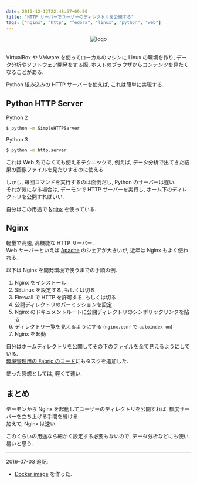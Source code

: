 ```yaml
---
date: 2015-12-12T22:48:57+09:00
title: "HTTP サーバーでユーザーのディレクトリを公開する"
tags: ["nginx", "http", "fedora", "linux", "python", "web"]
---
```


<div style="text-align: center;">
  <img src="../../images/nginx.png" alt="logo">
</div>
<br>

VirtualBox や VMware を使ってローカルのマシンに Linux の環境を作り, データ分析やソフトウェア開発をする際, ホストのブラウザからコンテンツを見たくなることがある.

Python 組み込みの HTTP サーバーを使えば, これは簡単に実現する.

Python HTTP Server
------------------

Python 2

```sh
$ python -m SimpleHTTPServer
```

Python 3

```sh
$ python -m http.server
```

これは Web 系でなくても使えるテクニックで, 例えば, データ分析で出てきた結果の画像ファイルを見たりするのに使える.

しかし, 毎回コマンドを実行するのは面倒だし, Python のサーバーは遅い.  
それが気になる場合は, デーモンで HTTP サーバーを実行し, ホーム下のディレクトリを公開すればいい.

自分はこの用途で [Nginx](http://nginx.org/) を使っている.

Nginx
-----

軽量で高速, 高機能な HTTP サーバー.  
Web サーバーといえば [Apache](https://httpd.apache.org/) のシェアが大きいが, 近年は Nginx もよく使われる.

以下は Nginx を開発環境で使うまでの手順の例.

1.  Nginx をインストール
2.  SELinux を設定する, もしくは切る
3.  Firewall で HTTP を許可する, もしくは切る
4.  公開ディレクトリのパーミッションを設定
5.  Nginx のドキュメントルートに公開ディレクトリのシンボリックリンクを貼る
6.  ディレクトリ一覧を見えるようにする (`nginx.conf` で `autoindex on`)
7.  Nginx を起動

自分はホームディレクトリを公開してその下のファイルを全て見えるようにしている.  
[環境管理用の Fabric のコード](https://github.com/dceoy/fabkit)にもタスクを追加した.

使った感想としては, 軽くて速い.

まとめ
------

デーモンから Nginx を起動してユーザーのディレクトリを公開すれば, 都度サーバーを立ち上げる手間を省ける.  
加えて, Nginx は速い.

このくらいの用途なら細かく設定する必要もないので, データ分析などにも使い易いと思う.

---

2016-07-03 追記:

- [Docker image](https://github.com/dceoy/docker-nginx-autoindex) を作った.


<script>
  amzn_assoc_default_search_key = "nginx";
</script>

